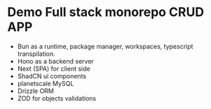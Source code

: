# Demo Full stack monorepo CRUD APP

* Bun as a runtime, package manager, workspaces, typescript transpilation.
* Hono as a backend server
* Next (SPA) for client side
* ShadCN ui components
* planetscale MySQL
* Drizzle ORM
* ZOD for objects validations
